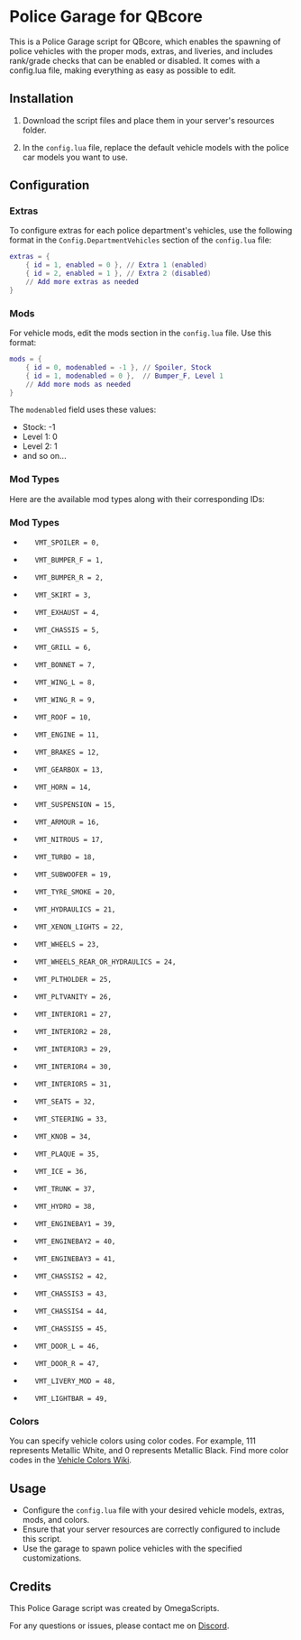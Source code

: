 
# Police Garage for QBcore

This is a Police Garage script for QBcore, which enables the spawning of police vehicles with the proper mods, extras, and liveries, and includes rank/grade checks that can be enabled or disabled. It comes with a config.lua file, making everything as easy as possible to edit.

## Installation

1. Download the script files and place them in your server's resources folder.

2. In the `config.lua` file, replace the default vehicle models with the police car models you want to use.

## Configuration

### Extras

To configure extras for each police department's vehicles, use the following format in the `Config.DepartmentVehicles` section of the `config.lua` file:

```lua
extras = {
    { id = 1, enabled = 0 }, // Extra 1 (enabled)
    { id = 2, enabled = 1 }, // Extra 2 (disabled)
    // Add more extras as needed
}
```

### Mods

For vehicle mods, edit the mods section in the `config.lua` file. Use this format:

```lua
mods = {
    { id = 0, modenabled = -1 }, // Spoiler, Stock
    { id = 1, modenabled = 0 },  // Bumper_F, Level 1
    // Add more mods as needed
}
```

The `modenabled` field uses these values:

- Stock: -1
- Level 1: 0
- Level 2: 1
- and so on...

### Mod Types

Here are the available mod types along with their corresponding IDs:

### Mod Types
-        VMT_SPOILER = 0,
-        VMT_BUMPER_F = 1,
-        VMT_BUMPER_R = 2,
-        VMT_SKIRT = 3,
-        VMT_EXHAUST = 4,
-        VMT_CHASSIS = 5,
-        VMT_GRILL = 6,
-        VMT_BONNET = 7,
-        VMT_WING_L = 8,
-        VMT_WING_R = 9,
-        VMT_ROOF = 10,
-        VMT_ENGINE = 11,
-        VMT_BRAKES = 12,
-        VMT_GEARBOX = 13,
-        VMT_HORN = 14,
-        VMT_SUSPENSION = 15,
-        VMT_ARMOUR = 16,
-        VMT_NITROUS = 17,
-        VMT_TURBO = 18,
-        VMT_SUBWOOFER = 19,
-        VMT_TYRE_SMOKE = 20,
-        VMT_HYDRAULICS = 21,
-        VMT_XENON_LIGHTS = 22,
-        VMT_WHEELS = 23,
-        VMT_WHEELS_REAR_OR_HYDRAULICS = 24,
-        VMT_PLTHOLDER = 25,
-        VMT_PLTVANITY = 26,
-        VMT_INTERIOR1 = 27,
-        VMT_INTERIOR2 = 28,
-        VMT_INTERIOR3 = 29,
-        VMT_INTERIOR4 = 30,
-        VMT_INTERIOR5 = 31,
-        VMT_SEATS = 32,
-        VMT_STEERING = 33,
-        VMT_KNOB = 34,
-        VMT_PLAQUE = 35,
-        VMT_ICE = 36,
-        VMT_TRUNK = 37,
-        VMT_HYDRO = 38,
-        VMT_ENGINEBAY1 = 39,
-        VMT_ENGINEBAY2 = 40,
-        VMT_ENGINEBAY3 = 41,
-        VMT_CHASSIS2 = 42,
-        VMT_CHASSIS3 = 43,
-        VMT_CHASSIS4 = 44,
-        VMT_CHASSIS5 = 45,
-        VMT_DOOR_L = 46,
-        VMT_DOOR_R = 47,
-        VMT_LIVERY_MOD = 48,
-        VMT_LIGHTBAR = 49,

### Colors

You can specify vehicle colors using color codes. For example, 111 represents Metallic White, and 0 represents Metallic Black. Find more color codes in the [Vehicle Colors Wiki](https://wiki.rage.mp/index.php?title=Vehicle_Colors).

## Usage

- Configure the `config.lua` file with your desired vehicle models, extras, mods, and colors.
- Ensure that your server resources are correctly configured to include this script.
- Use the garage to spawn police vehicles with the specified customizations.

## Credits

This Police Garage script was created by OmegaScripts.

For any questions or issues, please contact me on [Discord](https://discord.gg/VBsUZXWRMj).

